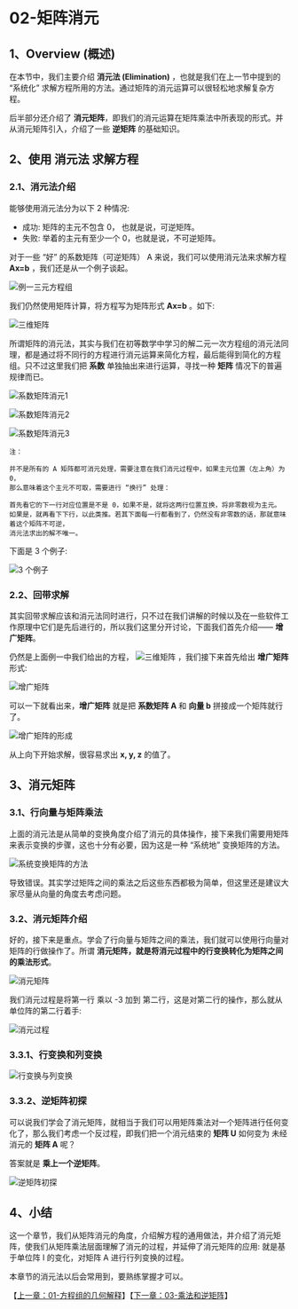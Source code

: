 # 02-矩阵消元

## 1、Overview (概述)

在本节中，我们主要介绍 <b>消元法 (Elimination)</b> ，也就是我们在上一节中提到的 “系统化” 求解方程所用的方法。通过矩阵的消元运算可以很轻松地求解复杂方程。

后半部分还介绍了 <b>消元矩阵</b>，即我们的消元运算在矩阵乘法中所表现的形式。并从消元矩阵引入，介绍了一些 <b>逆矩阵</b> 的基础知识。

## 2、使用 消元法 求解方程

### 2.1、消元法介绍

能够使用消元法分为以下 2 种情况: 
* 成功: 矩阵的主元不包含 0， 也就是说，可逆矩阵。
* 失败: 举着的主元有至少一个 0，也就是说，不可逆矩阵。

对于一些 “好” 的系数矩阵（可逆矩阵） A 来说，我们可以使用消元法来求解方程 <b>Ax=b</b> ，我们还是从一个例子谈起。

![例一三元方程组](../images/02/LA_2_1.png)

我们仍然使用矩阵计算，将方程写为矩阵形式 <b>Ax=b</b> 。如下: 

![三维矩阵](../images/02/LA_2_2.png)

所谓矩阵的消元法，其实与我们在初等数学中学习的解二元一次方程组的消元法同理，都是通过将不同行的方程进行消元运算来简化方程，最后能得到简化的方程组。只不过这里我们把 <b>系数</b> 单独抽出来进行运算，寻找一种 <b>矩阵</b> 情况下的普遍规律而已。

![系数矩阵消元1](../images/02/LA_2_3.jpg)

![系数矩阵消元2](../images/02/LA_2_4.jpg)

![系数矩阵消元3](../images/02/LA_2_5.jpg)

```
注：

并不是所有的 A 矩阵都可消元处理，需要注意在我们消元过程中，如果主元位置（左上角）为 0，
那么意味着这个主元不可取，需要进行 “换行” 处理：

首先看它的下一行对应位置是不是 0，如果不是，就将这两行位置互换，将非零数视为主元。
如果是，就再看下下行，以此类推。若其下面每一行都看到了，仍然没有非零数的话，那就意味着这个矩阵不可逆，
消元法求出的解不唯一。
```

下面是 3 个例子: 

![3 个例子](../images/02/LA_2_6.png)

### 2.2、回带求解

其实回带求解应该和消元法同时进行，只不过在我们讲解的时候以及在一些软件工作原理中它们是先后进行的，所以我们这里分开讨论，下面我们首先介绍—— **增广矩阵**。

仍然是上面例一中我们给出的方程， ![三维矩阵](../images/02/LA_2_2.png) ，我们接下来首先给出 **增广矩阵** 形式: 

![增广矩阵](../images/02/LA_2_7.png)

可以一下就看出来，**增广矩阵** 就是把 **系数矩阵 A** 和 **向量 b** 拼接成一个矩阵就行了。

![增广矩阵的形成](../images/02/LA_2_8.png)

从上向下开始求解，很容易求出 **x, y, z** 的值了。


## 3、消元矩阵

### 3.1、行向量与矩阵乘法

上面的消元法是从简单的变换角度介绍了消元的具体操作，接下来我们需要用矩阵来表示变换的步骤，这也十分有必要，因为这是一种 “系统地” 变换矩阵的方法。

![系统变换矩阵的方法](../images/02/LA_2_9.png)

导致错误。其实学过矩阵之间的乘法之后这些东西都极为简单，但这里还是建议大家尽量从向量的角度去考虑问题。

### 3.2、消元矩阵介绍

好的，接下来是重点。学会了行向量与矩阵之间的乘法，我们就可以使用行向量对矩阵的行做操作了。所谓 **消元矩阵，就是将消元过程中的行变换转化为矩阵之间的乘法形式**。

![消元矩阵](../images/02/LA_2_10.png)

我们消元过程是将第一行 乘以 -3 加到 第二行，这是对第二行的操作，那么就从单位阵的第二行着手: 

![消元过程](../images/02/LA_2_11.png)

### 3.3.1、行变换和列变换

![行变换与列变换](../images/02/LA_2_12.png)

### 3.3.2、逆矩阵初探

可以说我们学会了消元矩阵，就相当于我们可以用矩阵乘法对一个矩阵进行任何变化了，那么我们考虑一个反过程，即我们把一个消元结束的 **矩阵 U** 如何变为 未经消元的 **矩阵 A** 呢？

答案就是 **乘上一个逆矩阵**。

![逆矩阵初探](../images/02/LA_2_13.png)

## 4、小结

这一个章节，我们从矩阵消元的角度，介绍解方程的通用做法，并介绍了消元矩阵，使我们从矩阵乘法层面理解了消元的过程，并延伸了消元矩阵的应用: 就是基于单位阵 I 的变化，对矩阵 A 进行行列变换的过程。

本章节的消元法以后会常用到，要熟练掌握才可以。

【[上一章：01-方程组的几何解释](../01-方程组的几何解释/01-方程组的几何解释.md)】【[下一章：03-乘法和逆矩阵](../03-乘法和逆矩阵/03-乘法和逆矩阵.md)】

